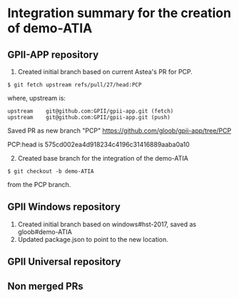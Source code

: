 # Integration summary for the creation of demo-ATIA

## GPII-APP repository

1. Created initial branch based on current Astea's PR for PCP.
```
$ git fetch upstream refs/pull/27/head:PCP
```

where, upstream is:
```
upstream	git@github.com:GPII/gpii-app.git (fetch)
upstream	git@github.com:GPII/gpii-app.git (push)
```

Saved PR as new branch "PCP" https://github.com/gloob/gpii-app/tree/PCP

PCP:head is 575cd002ea4d918234c4196c31416889aaba0a10

2. Created base branch for the integration of the demo-ATIA
```
$ git checkout -b demo-ATIA
```
from the PCP branch.

## GPII Windows repository

1. Created initial branch based on windows#hst-2017, saved as gloob#demo-ATIA
2. Updated package.json to point to the new location.

## GPII Universal repository

## Non merged PRs

